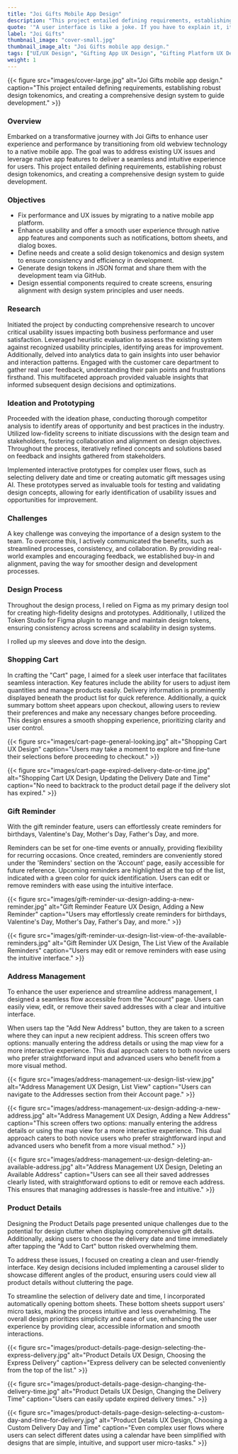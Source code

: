 ```yaml
---
title: "Joi Gifts Mobile App Design"
description: "This project entailed defining requirements, establishing robust design tokenomics, and creating a comprehensive design system to guide development."
quote: '"A user interface is like a joke. If you have to explain it, it’s not that good." - Martin LeBlanc'
label: "Joi Gifts"
thumbnail_image: "cover-small.jpg"
thumbnail_image_alt: "Joi Gifts mobile app design."
tags: ["UI/UX Design", "Gifting App UX Design", "Gifting Platform UX Design", "Gifting App Design", "Joi Gifts Mobile App Design", "Joi Gifts Mobile UX Design"]
weight: 1
---
```


{{< figure 
    src="images/cover-large.jpg"
    alt="Joi Gifts mobile app design."
    caption="This project entailed defining requirements, establishing robust design tokenomics, and creating a comprehensive design system to guide development." >}}

### Overview

Embarked on a transformative journey with Joi Gifts to enhance user experience and performance by transitioning from old webview technology to a native mobile app. The goal was to address existing UX issues and leverage native app features to deliver a seamless and intuitive experience for users. This project entailed defining requirements, establishing robust design tokenomics, and creating a comprehensive design system to guide development.

### Objectives

* Fix performance and UX issues by migrating to a native mobile app platform.
* Enhance usability and offer a smooth user experience through native app features and components such as notifications, bottom sheets, and dialog boxes.
* Define needs and create a solid design tokenomics and design system to ensure consistency and efficiency in development.
* Generate design tokens in JSON format and share them with the development team via GitHub.
* Design essential components required to create screens, ensuring alignment with design system principles and user needs.

### Research

Initiated the project by conducting comprehensive research to uncover critical usability issues impacting both business performance and user satisfaction. Leveraged heuristic evaluation to assess the existing system against recognized usability principles, identifying areas for improvement. Additionally, delved into analytics data to gain insights into user behavior and interaction patterns. Engaged with the customer care department to gather real user feedback, understanding their pain points and frustrations firsthand. This multifaceted approach provided valuable insights that informed subsequent design decisions and optimizations.

### Ideation and Prototyping
Proceeded with the ideation phase, conducting thorough competitor analysis to identify areas of opportunity and best practices in the industry. Utilized low-fidelity screens to initiate discussions with the design team and stakeholders, fostering collaboration and alignment on design objectives. Throughout the process, iteratively refined concepts and solutions based on feedback and insights gathered from stakeholders.

Implemented interactive prototypes for complex user flows, such as selecting delivery date and time or creating automatic gift messages using AI. These prototypes served as invaluable tools for testing and validating design concepts, allowing for early identification of usability issues and opportunities for improvement.

 ### Challenges

A key challenge was conveying the importance of a design system to the team. To overcome this, I actively communicated the benefits, such as streamlined processes, consistency, and collaboration. By providing real-world examples and encouraging feedback, we established buy-in and alignment, paving the way for smoother design and development processes.

### Design Process

Throughout the design process, I relied on Figma as my primary design tool for creating high-fidelity designs and prototypes. Additionally, I utilized the Token Studio for Figma plugin to manage and maintain design tokens, ensuring consistency across screens and scalability in design systems.

I rolled up my sleeves and dove into the design.

### Shopping Cart

In crafting the "Cart" page, I aimed for a sleek user interface that facilitates seamless interaction. Key features include the ability for users to adjust item quantities and manage products easily. Delivery information is prominently displayed beneath the product list for quick reference. Additionally, a quick summary bottom sheet appears upon checkout, allowing users to review their preferences and make any necessary changes before proceeding. This design ensures a smooth shopping experience, prioritizing clarity and user control.

{{< figure 
    src="images/cart-page-general-looking.jpg"
    alt="Shopping Cart UX Design"
    caption="Users may take a moment to explore and fine-tune their selections before proceeding to checkout." >}}

{{< figure 
    src="images/cart-page-expired-delivery-date-or-time.jpg"
    alt="Shopping Cart UX Design, Updating the Delivery Date and Time"
    caption="No need to backtrack to the product detail page if the delivery slot has expired." >}}

### Gift Reminder

With the gift reminder feature, users can effortlessly create reminders for birthdays, Valentine's Day, Mother's Day, Father's Day, and more. 

Reminders can be set for one-time events or annually, providing flexibility for recurring occasions. Once created, reminders are conveniently stored under the 'Reminders' section on the 'Account' page, easily accessible for future reference. Upcoming reminders are highlighted at the top of the list, indicated with a green color for quick identification. Users can edit or remove reminders with ease using the intuitive interface.

{{< figure 
    src="images/gift-reminder-ux-design-adding-a-new-reminder.jpg"
    alt="Gift Reminder Feature UX Design, Adding a New Reminder"
    caption="Users may effortlessly create reminders for birthdays, Valentine's Day, Mother's Day, Father's Day, and more." >}}

{{< figure 
    src="images/gift-reminder-ux-design-list-view-of-the-available-reminders.jpg"
    alt="Gift Reminder UX Design, The List View of the Available Reminders"
    caption="Users may edit or remove reminders with ease using the intuitive interface." >}}

### Address Management

To enhance the user experience and streamline address management, I designed a seamless flow accessible from the "Account" page. Users can easily view, edit, or remove their saved addresses with a clear and intuitive interface.

When users tap the "Add New Address" button, they are taken to a screen where they can input a new recipient address. This screen offers two options: manually entering the address details or using the map view for a more interactive experience. This dual approach caters to both novice users who prefer straightforward input and advanced users who benefit from a more visual method.

{{< figure 
    src="images/address-management-ux-design-list-view.jpg"
    alt="Address Management UX Design, List View"
    caption="Users can navigate to the Addresses section from their Account page." >}}

{{< figure 
    src="images/address-management-ux-design-adding-a-new-address.jpg"
    alt="Address Management UX Design, Adding a New Address"
    caption="This screen offers two options: manually entering the address details or using the map view for a more interactive experience. This dual approach caters to both novice users who prefer straightforward input and advanced users who benefit from a more visual method." >}}

{{< figure 
    src="images/address-management-ux-design-deleting-an-available-address.jpg"
    alt="Address Management UX Design, Deleting an Available Address"
    caption="Users can see all their saved addresses clearly listed, with straightforward options to edit or remove each address. This ensures that managing addresses is hassle-free and intuitive." >}}

### Product Details

Designing the Product Details page presented unique challenges due to the potential for design clutter when displaying comprehensive gift details. Additionally, asking users to choose the delivery date and time immediately after tapping the "Add to Cart" button risked overwhelming them.

To address these issues, I focused on creating a clean and user-friendly interface. Key design decisions included implementing a carousel slider to showcase different angles of the product, ensuring users could view all product details without cluttering the page. 

To streamline the selection of delivery date and time, I incorporated automatically opening bottom sheets. These bottom sheets support users' micro tasks, making the process intuitive and less overwhelming. The overall design prioritizes simplicity and ease of use, enhancing the user experience by providing clear, accessible information and smooth interactions.

{{< figure 
    src="images/product-details-page-design-selecting-the-express-delivery.jpg"
    alt="Product Details UX Design, Choosing the Express Delivery"
    caption="Express delivery can be selected conveniently from the top of the list." >}}

{{< figure 
    src="images/product-details-page-design-changing-the-delivery-time.jpg"
    alt="Product Details UX Design, Changing the Delivery Time"
    caption="Users can easily update expired delivery times." >}}

{{< figure 
    src="images/product-details-page-design-selecting-a-custom-day-and-time-for-delivery.jpg"
    alt="Product Details UX Design, Choosing a Custom Delivery Day and Time"
    caption="Even complex user flows where users can select different dates using a calendar have been simplified with designs that are simple, intuitive, and support user micro-tasks." >}}
